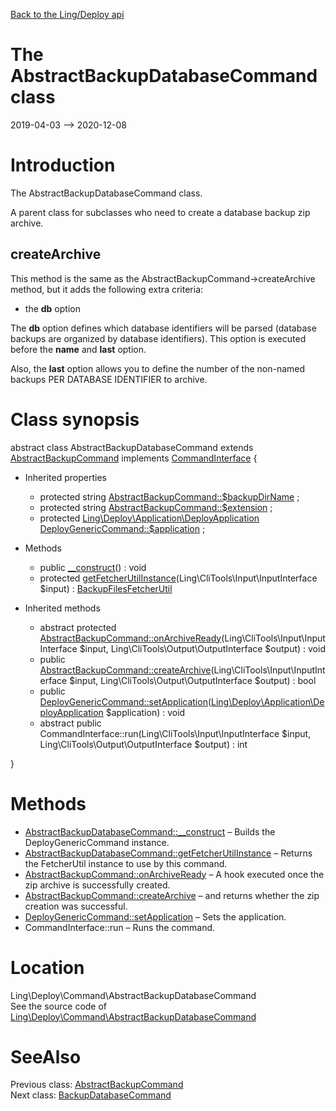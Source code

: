 [Back to the Ling/Deploy api](https://github.com/lingtalfi/Deploy/blob/master/doc/api/Ling/Deploy.md)



The AbstractBackupDatabaseCommand class
================
2019-04-03 --> 2020-12-08






Introduction
============

The AbstractBackupDatabaseCommand class.

A parent class for subclasses who need to create a database backup zip archive.

createArchive
---------------
This method is the same as the AbstractBackupCommand->createArchive method,
but it adds the following extra criteria:
- the **db** option

The **db** option defines which database identifiers will be parsed (database backups are
     organized by database identifiers).
     This option is executed before the **name** and **last** option.


Also, the **last** option allows you to define the number of the non-named backups PER DATABASE IDENTIFIER to archive.



Class synopsis
==============


abstract class <span class="pl-k">AbstractBackupDatabaseCommand</span> extends [AbstractBackupCommand](https://github.com/lingtalfi/Deploy/blob/master/doc/api/Ling/Deploy/Command/AbstractBackupCommand.md) implements [CommandInterface](https://github.com/lingtalfi/CliTools/blob/master/doc/api/Ling/CliTools/Command/CommandInterface.md) {

- Inherited properties
    - protected string [AbstractBackupCommand::$backupDirName](#property-backupDirName) ;
    - protected string [AbstractBackupCommand::$extension](#property-extension) ;
    - protected [Ling\Deploy\Application\DeployApplication](https://github.com/lingtalfi/Deploy/blob/master/doc/api/Ling/Deploy/Application/DeployApplication.md) [DeployGenericCommand::$application](#property-application) ;

- Methods
    - public [__construct](https://github.com/lingtalfi/Deploy/blob/master/doc/api/Ling/Deploy/Command/AbstractBackupDatabaseCommand/__construct.md)() : void
    - protected [getFetcherUtilInstance](https://github.com/lingtalfi/Deploy/blob/master/doc/api/Ling/Deploy/Command/AbstractBackupDatabaseCommand/getFetcherUtilInstance.md)(Ling\CliTools\Input\InputInterface $input) : [BackupFilesFetcherUtil](https://github.com/lingtalfi/Deploy/blob/master/doc/api/Ling/Deploy/Util/BackupFilesFetcherUtil.md)

- Inherited methods
    - abstract protected [AbstractBackupCommand::onArchiveReady](https://github.com/lingtalfi/Deploy/blob/master/doc/api/Ling/Deploy/Command/AbstractBackupCommand/onArchiveReady.md)(Ling\CliTools\Input\InputInterface $input, Ling\CliTools\Output\OutputInterface $output) : void
    - public [AbstractBackupCommand::createArchive](https://github.com/lingtalfi/Deploy/blob/master/doc/api/Ling/Deploy/Command/AbstractBackupCommand/createArchive.md)(Ling\CliTools\Input\InputInterface $input, Ling\CliTools\Output\OutputInterface $output) : bool
    - public [DeployGenericCommand::setApplication](https://github.com/lingtalfi/Deploy/blob/master/doc/api/Ling/Deploy/Command/DeployGenericCommand/setApplication.md)([Ling\Deploy\Application\DeployApplication](https://github.com/lingtalfi/Deploy/blob/master/doc/api/Ling/Deploy/Application/DeployApplication.md) $application) : void
    - abstract public CommandInterface::run(Ling\CliTools\Input\InputInterface $input, Ling\CliTools\Output\OutputInterface $output) : int

}






Methods
==============

- [AbstractBackupDatabaseCommand::__construct](https://github.com/lingtalfi/Deploy/blob/master/doc/api/Ling/Deploy/Command/AbstractBackupDatabaseCommand/__construct.md) &ndash; Builds the DeployGenericCommand instance.
- [AbstractBackupDatabaseCommand::getFetcherUtilInstance](https://github.com/lingtalfi/Deploy/blob/master/doc/api/Ling/Deploy/Command/AbstractBackupDatabaseCommand/getFetcherUtilInstance.md) &ndash; Returns the FetcherUtil instance to use by this command.
- [AbstractBackupCommand::onArchiveReady](https://github.com/lingtalfi/Deploy/blob/master/doc/api/Ling/Deploy/Command/AbstractBackupCommand/onArchiveReady.md) &ndash; A hook executed once the zip archive is successfully created.
- [AbstractBackupCommand::createArchive](https://github.com/lingtalfi/Deploy/blob/master/doc/api/Ling/Deploy/Command/AbstractBackupCommand/createArchive.md) &ndash; and returns whether the zip creation was successful.
- [DeployGenericCommand::setApplication](https://github.com/lingtalfi/Deploy/blob/master/doc/api/Ling/Deploy/Command/DeployGenericCommand/setApplication.md) &ndash; Sets the application.
- CommandInterface::run &ndash; Runs the command.





Location
=============
Ling\Deploy\Command\AbstractBackupDatabaseCommand<br>
See the source code of [Ling\Deploy\Command\AbstractBackupDatabaseCommand](https://github.com/lingtalfi/Deploy/blob/master/Command/AbstractBackupDatabaseCommand.php)



SeeAlso
==============
Previous class: [AbstractBackupCommand](https://github.com/lingtalfi/Deploy/blob/master/doc/api/Ling/Deploy/Command/AbstractBackupCommand.md)<br>Next class: [BackupDatabaseCommand](https://github.com/lingtalfi/Deploy/blob/master/doc/api/Ling/Deploy/Command/BackupDatabaseCommand.md)<br>
